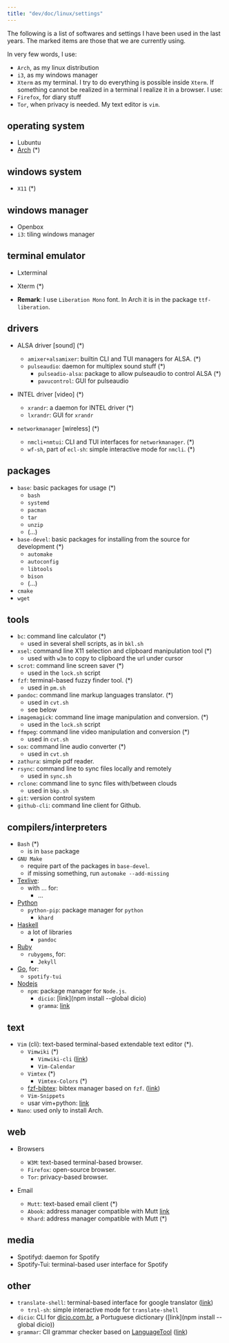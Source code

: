 ```yaml
---
title: "dev/doc/linux/settings"
---
```


The following is a list of softwares and settings I have been used in the last years. The marked items are those that we are currently using.

In very few words, I use:
* `Arch`, as my linux distribution
* `i3`, as my windows manager
* `Xterm` as my terminal.
I try to do everything is possible inside `Xterm`. If something cannot be realized in a terminal I realize it in a browser. I use:
* `Firefox`, for diary stuff
* `Tor`, when privacy is needed.
My text editor is `vim`.
       
operating system
-----------------

* Lubuntu
* [Arch](arch) (*)

windows system
----------------

* `X11` (*)

windows manager
-----------------

* Openbox
* `i3`: tiling windows manager

terminal emulator
--------------------

* Lxterminal
* Xterm (*)

* **Remark**: I use `Liberation Mono` font. In Arch it is in the package `ttf-liberation`. 

drivers
---------

* ALSA driver [sound] (*)
    * `amixer+alsamixer`: builtin CLI and TUI managers for ALSA. (*)
    * `pulseaudio`: daemon for multiplex sound stuff (*)
        * `pulseadio-alsa`: package to allow pulseaudio to control ALSA (*)
        * `pavucontrol`: GUI for pulseaudio
    
* INTEL driver [video] (*)
    * `xrandr`: a daemon for INTEL driver (*)
    * `lxrandr`: GUI for `xrandr`
     
* `networkmanager` [wireless] (*)
    * `nmcli+nmtui`: CLI and TUI interfaces for `networkmanager`. (*)
    * `wf-sh`, part of `ecl-sh`: simple interactive mode for `nmcli`. (*)
    
packages
-------------------

* `base`: basic packages for usage (*)
    * `bash`
    * `systemd`
    * `pacman`
    * `tar`
    * `unzip`
    * (...)
* `base-devel`: basic packages for installing from the source for development (*)
    * `automake`
    * `autoconfig`
    * `libtools`
    * `bison`
    * (...)
* `cmake`
* `wget`

tools
--------

* `bc`: command line calculator (*)
    * used in several shell scripts, as in `bkl.sh`
* `xsel`: command line X11 selection and clipboard manipulation tool (*)
    * used with `w3m` to copy to clipboard the url under cursor
* `scrot`: command line screen saver (*)
    * used in the `lock.sh` script
* `fzf`: terminal-based fuzzy finder tool. (*)
    * used in `pm.sh`
* `pandoc`: command line markup languages translator. (*)
    * used in `cvt.sh`
    * see below
* `imagemagick`: command line image manipulation and conversion. (*)
    * used in the `lock.sh` script
* `ffmpeg`: command line video manipulation and conversion (*)
    * used in `cvt.sh`
* `sox`: command line audio converter (*)
    * used in `cvt.sh` 
* `zathura`: simple pdf reader.
* `rsync`: command line to sync files locally and remotely
    * used in  `sync.sh`
* `rclone`: command line to sync files with/between clouds
    * used in `bkp.sh`
* `git`: version control system
* `github-cli`: command line client for Github.
    
compilers/interpreters
------------------------

* `Bash` (*)
    * is in `base` package
* `GNU Make`
    * require part of the packages in `base-devel`.
    * if missing something, run `automake --add-missing`
* [Texlive](Texlive):
    * with ... for:
        * ...
* [Python](Python)
    * `python-pip`: package manager for `python`
        - `khard`
* [Haskell](Haskell)
    * a lot of libraries
        - `pandoc` 
* [Ruby](Ruby)
    * `rubygems`, for:
        - `Jekyll`
* [Go](Go), for: 
    *  `spotify-tui`
* [Nodejs](Node)
    * `npm`: package manager for `Node.js`.
        - `dicio`: [link](npm install --global dicio)
        - `gramma`: [link](https://github.com/caderek/gramma)

text
------

* `Vim` (cli): text-based terminal-based extendable text editor (*).
    * `Vimwiki` (*)
        * `Vimwiki-cli` ([link](https://github.com/sstallion/vimwiki-cli))
        * `Vim-Calendar`
    * `Vimtex` (*)
        * `Vimtex-Colors` (*)
    * [fzf-bibtex](fzf-bibtex): bibtex manager based on `fzf`.  ([link](https://github.com/msprev/fzf-bibtex))
    * `Vim-Snippets`
    * usar vim+python: [link](https://realpython.com/vim-and-python-a-match-made-in-heaven/)
* `Nano`: used only to install Arch.

web
----

* Browsers
    * `W3M`: text-based terminal-based browser.
    * `Firefox`: open-source browser.
    * `Tor`: privacy-based browser.
        
* Email
    * `Mutt`: text-based email client (*) 
    * `Abook`: address manager compatible with Mutt [link](https://github.com/hhirsch/abook)  
    * `Khard`: address manager compatible with Mutt (*)

media
--------

* Spotifyd: daemon for Spotify
* Spotify-Tui: terminal-based user interface for Spotify

other
-------

* `translate-shell`: terminal-based interface for google translator ([link](https://github.com/soimort/translate-shell))
    * `trsl-sh`: simple interactive mode for `translate-shell`
* `dicio`: CLI for [dicio.com.br](https://www.dicio.com.br/), a Portuguese dictionary ([link](npm install --global dicio))
* `grammar`: ClI grammar checker based on [LanguageTool](https://languagetool.org/) ([link](https://github.com/caderek/gramma))

